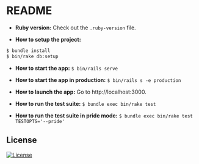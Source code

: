 # README

* **Ruby version:** Check out the `.ruby-version` file.

* **How to setup the project:** 
```bash
$ bundle install
$ bin/rake db:setup
```

* **How to start the app:** `$ bin/rails serve`

* **How to start the app in production:** `$ bin/rails s -e production`

* **How to launch the app:** Go to http://localhost:3000.

* **How to run the test suite:** `$ bundle exec bin/rake test`

* **How to run the test suite in pride mode:** `$ bundle exec bin/rake test TESTOPTS='--pride'`

## License

[![License](http://img.shields.io/badge/license-MIT-brightgreen.svg)](http://opensource.org/licenses/MIT)

